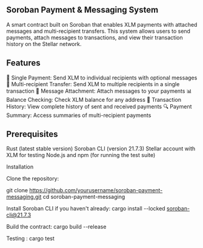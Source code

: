 ## Soroban Payment & Messaging System
A smart contract built on Soroban that enables XLM payments with attached messages and multi-recipient transfers. This system allows users to send payments, attach messages to transactions, and view their transaction history on the Stellar network.

## Features
💸 Single Payment: Send XLM to individual recipients with optional messages
🔄 Multi-recipient Transfer: Send XLM to multiple recipients in a single transaction
💬 Message Attachment: Attach messages to your payments
📊 Balance Checking: Check XLM balance for any address
📜 Transaction History: View complete history of sent and received payments
🔍 Payment Summary: Access summaries of multi-recipient payments

## Prerequisites

Rust (latest stable version)
Soroban CLI (version 21.7.3)
Stellar account with XLM for testing
Node.js and npm (for running the test suite)

Installation

Clone the repository:

git clone https://github.com/yourusername/soroban-payment-messaging.git
cd soroban-payment-messaging

Install Soroban CLI if you haven't already:
cargo install --locked soroban-cli@21.7.3

Build the contract:
cargo build --release

Testing : 
cargo test
